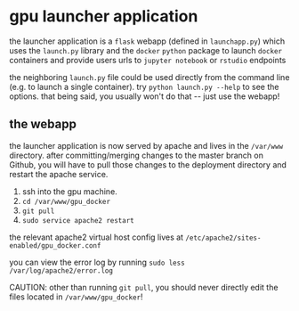 # gpu launcher application

the launcher application is a `flask` webapp (defined in `launchapp.py`) which uses the `launch.py` library and the `docker` `python` package to launch `docker` containers and provide users urls to `jupyter notebook` or `rstudio` endpoints

the neighboring `launch.py` file could be used directly from the command line (e.g. to launch a single container). try `python launch.py --help` to see the options. that being said, you usually won't do that -- just use the webapp!

## the webapp

the launcher application is now served by apache and lives in the `/var/www` directory.
after committing/merging changes to the master branch on Github, you will have to pull those changes to the deployment directory and restart the apache service.

1. ssh into the gpu machine.
2. `cd /var/www/gpu_docker`
3. `git pull`
4. `sudo service apache2 restart`

the relevant apache2 virtual host config lives at `/etc/apache2/sites-enabled/gpu_docker.conf`

you can view the error log by running `sudo less /var/log/apache2/error.log`

CAUTION: other than running `git pull`, you should never directly edit the files located in `/var/www/gpu_docker`!
